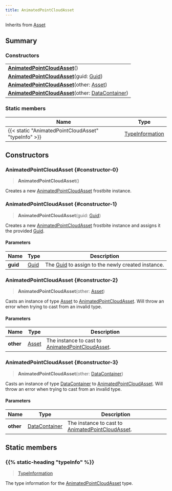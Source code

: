 ```yaml
---
title: AnimatedPointCloudAsset
---
```


Inherits from 
[Asset](/vext/ref/fb/asset)

## Summary
### Constructors
| |
| ----------- |
| **[AnimatedPointCloudAsset](#constructor-0)**() |
| **[AnimatedPointCloudAsset](#constructor-1)**(guid: [Guid](/vext/ref/shared/class/guid)) |
| **[AnimatedPointCloudAsset](#constructor-2)**(other: [Asset](/vext/ref/fb/asset)) |
| **[AnimatedPointCloudAsset](#constructor-3)**(other: [DataContainer](/vext/ref/shared/class/datacontainer)) |

### Static members
| Name | Type |
| ---- | ---- |
| {{< static "AnimatedPointCloudAsset" "typeInfo" >}} | [TypeInformation](/vext/ref/shared/class/typeinformation) |

## Constructors
### AnimatedPointCloudAsset {#constructor-0}
> **AnimatedPointCloudAsset**()

Creates a new [AnimatedPointCloudAsset](/vext/ref/fb/animatedpointcloudasset) frostbite instance.

### AnimatedPointCloudAsset {#constructor-1}
> **AnimatedPointCloudAsset**(guid: [Guid](/vext/ref/shared/class/guid))

Creates a new [AnimatedPointCloudAsset](/vext/ref/fb/animatedpointcloudasset) frostbite instance and assigns it the provided [Guid](/vext/ref/shared/class/guid).

#### Parameters
| Name | Type | Description |
| ---- | ---- | ----------- |
| **guid** | [Guid](/vext/ref/shared/class/guid) | The [Guid](/vext/ref/shared/class/guid) to assign to the newly created instance. |

### AnimatedPointCloudAsset {#constructor-2}
> **AnimatedPointCloudAsset**(other: [Asset](/vext/ref/fb/asset))

Casts an instance of type [Asset](/vext/ref/fb/asset) to [AnimatedPointCloudAsset](/vext/ref/fb/animatedpointcloudasset). Will throw an error when trying to cast from an invalid type.

#### Parameters
| Name | Type | Description |
| ---- | ---- | ----------- |
| **other** | [Asset](/vext/ref/fb/asset) | The instance to cast to [AnimatedPointCloudAsset](/vext/ref/fb/animatedpointcloudasset). |

### AnimatedPointCloudAsset {#constructor-3}
> **AnimatedPointCloudAsset**(other: [DataContainer](/vext/ref/shared/class/datacontainer))

Casts an instance of type [DataContainer](/vext/ref/shared/class/datacontainer) to [AnimatedPointCloudAsset](/vext/ref/fb/animatedpointcloudasset). Will throw an error when trying to cast from an invalid type.

#### Parameters
| Name | Type | Description |
| ---- | ---- | ----------- |
| **other** | [DataContainer](/vext/ref/shared/class/datacontainer) | The instance to cast to [AnimatedPointCloudAsset](/vext/ref/fb/animatedpointcloudasset). |

## Static members
### {{% static-heading "typeInfo" %}}
> [TypeInformation](/vext/ref/shared/class/typeinformation)

The type information for the [AnimatedPointCloudAsset](/vext/ref/fb/animatedpointcloudasset) type.

